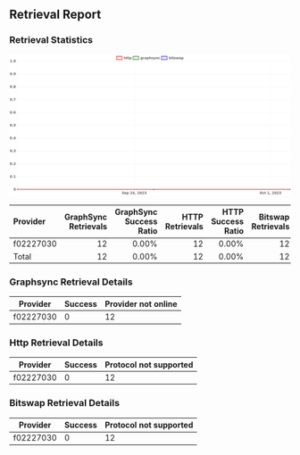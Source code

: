 ## Retrieval Report
### Retrieval Statistics
<img src="https://raw.githubusercontent.com/data-preservation-programs/filplus-checker-assets/main/filecoin-project/filecoin-plus-large-datasets/issues/1823/1696819438791.png"/>

| Provider  | GraphSync Retrievals | GraphSync Success Ratio | HTTP Retrievals | HTTP Success Ratio | Bitswap Retrievals | Bitswap Success Ratio |
| :-------- | -------------------: | ----------------------: | --------------: | -----------------: | -----------------: | --------------------: |
| f02227030 |                   12 |                   0.00% |              12 |              0.00% |                 12 |                 0.00% |
| Total     |                   12 |                   0.00% |              12 |              0.00% |                 12 |                 0.00% |

### Graphsync Retrieval Details
| Provider  | Success | Provider not online |
| --------- | ------- | ------------------- |
| f02227030 | 0       | 12                  |

### Http Retrieval Details
| Provider  | Success | Protocol not supported |
| --------- | ------- | ---------------------- |
| f02227030 | 0       | 12                     |

### Bitswap Retrieval Details
| Provider  | Success | Protocol not supported |
| --------- | ------- | ---------------------- |
| f02227030 | 0       | 12                     |
